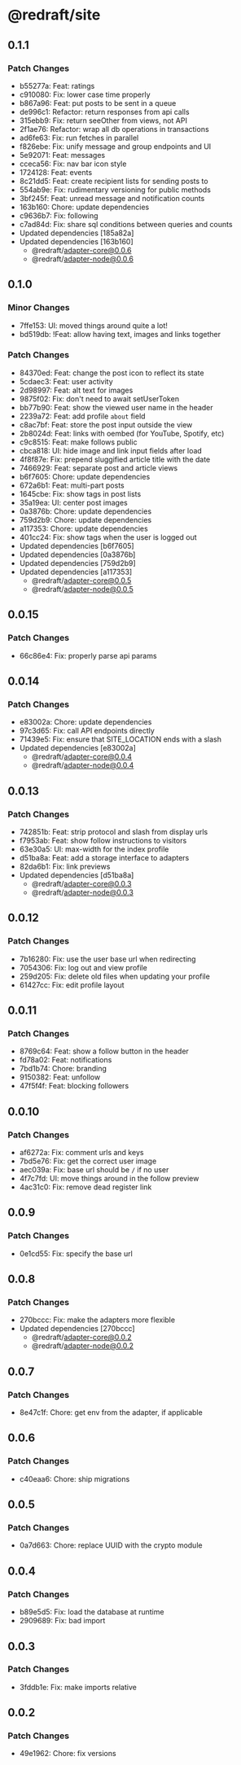 # @redraft/site

## 0.1.1

### Patch Changes

- b55277a: Feat: ratings
- c910080: Fix: lower case time properly
- b867a96: Feat: put posts to be sent in a queue
- de996c1: Refactor: return responses from api calls
- 315ebb9: Fix: return seeOther from views, not API
- 2f1ae76: Refactor: wrap all db operations in transactions
- ad6fe63: Fix: run fetches in parallel
- f826ebe: Fix: unify message and group endpoints and UI
- 5e92071: Feat: messages
- cceca56: Fix: nav bar icon style
- 1724128: Feat: events
- 8c21dd5: Feat: create recipient lists for sending posts to
- 554ab9e: Fix: rudimentary versioning for public methods
- 3bf245f: Feat: unread message and notification counts
- 163b160: Chore: update dependencies
- c9636b7: Fix: following
- c7ad84d: Fix: share sql conditions between queries and counts
- Updated dependencies [185a82a]
- Updated dependencies [163b160]
  - @redraft/adapter-core@0.0.6
  - @redraft/adapter-node@0.0.6

## 0.1.0

### Minor Changes

- 7ffe153: UI: moved things around quite a lot!
- bd519db: !Feat: allow having text, images and links together

### Patch Changes

- 84370ed: Feat: change the post icon to reflect its state
- 5cdaec3: Feat: user activity
- 2d98997: Feat: alt text for images
- 9875f02: Fix: don't need to await setUserToken
- bb77b90: Feat: show the viewed user name in the header
- 2239a72: Feat: add profile `about` field
- c8ac7bf: Feat: store the post input outside the view
- 2b8024d: Feat: links with oembed (for YouTube, Spotify, etc)
- c9c8515: Feat: make follows public
- cbca818: UI: hide image and link input fields after load
- 4f8f87e: Fix: prepend sluggified article title with the date
- 7466929: Feat: separate post and article views
- b6f7605: Chore: update dependencies
- 672a6b1: Feat: multi-part posts
- 1645cbe: Fix: show tags in post lists
- 35a19ea: UI: center post images
- 0a3876b: Chore: update dependencies
- 759d2b9: Chore: update dependencies
- a117353: Chore: update dependencies
- 401cc24: Fix: show tags when the user is logged out
- Updated dependencies [b6f7605]
- Updated dependencies [0a3876b]
- Updated dependencies [759d2b9]
- Updated dependencies [a117353]
  - @redraft/adapter-core@0.0.5
  - @redraft/adapter-node@0.0.5

## 0.0.15

### Patch Changes

- 66c86e4: Fix: properly parse api params

## 0.0.14

### Patch Changes

- e83002a: Chore: update dependencies
- 97c3d65: Fix: call API endpoints directly
- 71439e5: Fix: ensure that SITE_LOCATION ends with a slash
- Updated dependencies [e83002a]
  - @redraft/adapter-core@0.0.4
  - @redraft/adapter-node@0.0.4

## 0.0.13

### Patch Changes

- 742851b: Feat: strip protocol and slash from display urls
- f7953ab: Feat: show follow instructions to visitors
- 63e30a5: UI: max-width for the index profile
- d51ba8a: Feat: add a storage interface to adapters
- 82da6b1: Fix: link previews
- Updated dependencies [d51ba8a]
  - @redraft/adapter-core@0.0.3
  - @redraft/adapter-node@0.0.3

## 0.0.12

### Patch Changes

- 7b16280: Fix: use the user base url when redirecting
- 7054306: Fix: log out and view profile
- 259d205: Fix: delete old files when updating your profile
- 61427cc: Fix: edit profile layout

## 0.0.11

### Patch Changes

- 8769c64: Feat: show a follow button in the header
- fd78a02: Feat: notifications
- 7bd1b74: Chore: branding
- 9150382: Feat: unfollow
- 47f5f4f: Feat: blocking followers

## 0.0.10

### Patch Changes

- af6272a: Fix: comment urls and keys
- 7bd5e76: Fix: get the correct user image
- aec039a: Fix: base url should be `/` if no user
- 4f7c7fd: UI: move things around in the follow preview
- 4ac31c0: Fix: remove dead register link

## 0.0.9

### Patch Changes

- 0e1cd55: Fix: specify the base url

## 0.0.8

### Patch Changes

- 270bccc: Fix: make the adapters more flexible
- Updated dependencies [270bccc]
  - @redraft/adapter-core@0.0.2
  - @redraft/adapter-node@0.0.2

## 0.0.7

### Patch Changes

- 8e47c1f: Chore: get env from the adapter, if applicable

## 0.0.6

### Patch Changes

- c40eaa6: Chore: ship migrations

## 0.0.5

### Patch Changes

- 0a7d663: Chore: replace UUID with the crypto module

## 0.0.4

### Patch Changes

- b89e5d5: Fix: load the database at runtime
- 2909689: Fix: bad import

## 0.0.3

### Patch Changes

- 3fddb1e: Fix: make imports relative

## 0.0.2

### Patch Changes

- 49e1962: Chore: fix versions
